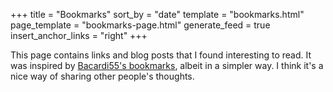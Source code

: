 +++
title = "Bookmarks"
sort_by = "date"
template = "bookmarks.html"
page_template = "bookmarks-page.html"
generate_feed = true
insert_anchor_links = "right"
+++

This page contains links and blog posts that I found interesting to read. It was inspired by [Bacardi55's bookmarks](https://bacardi55.io/bookmarks/), albeit in a simpler way. I think it's a nice way of sharing other people's thoughts.
